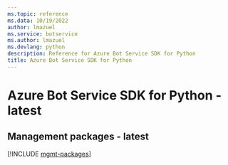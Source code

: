 ```yaml
---
ms.topic: reference
ms.data: 10/19/2022
author: lmazuel
ms.service: botservice
ms.author: lmazuel
ms.devlang: python
description: Reference for Azure Bot Service SDK for Python
title: Azure Bot Service SDK for Python
---
```

# Azure Bot Service SDK for Python - latest

## Management packages - latest
[!INCLUDE [mgmt-packages](bot-service-mgmt-index.md)]